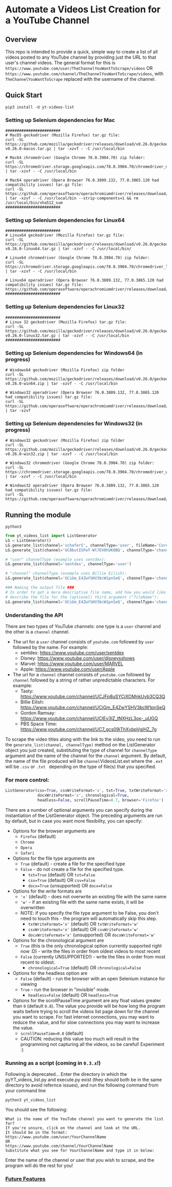 # Automate a Videos List Creation for a YouTube Channel

## Overview
This repo is intended to provide a quick, simple way to create a list of all videos posted to any YouTube channel by providing just the URL to that user's channel videos. The general format for this is `https://www.youtube.com/user/TheChannelYouWantToScrape/videos` OR
`https://www.youtube.com/channel/TheChannelYouWantToScrape/videos`,
with `TheChannelYouWantToScrape` replaced with the username of the channel.

## Quick Start
```
pip3 install -U yt-videos-list
```

### Setting up Selenium dependencies for Mac
```
########################
# MacOS geckodriver (Mozilla Firefox) tar.gz file:
curl -SL https://github.com/mozilla/geckodriver/releases/download/v0.26.0/geckodriver-v0.26.0-macos.tar.gz | tar -xzvf - -C /usr/local/bin

# Mac64 chromedriver (Google Chrome 78.0.3904.70) zip folder:
curl -SL https://chromedriver.storage.googleapis.com/78.0.3904.70/chromedriver_mac64.zip | tar -xzvf - -C /usr/local/bin

# Mac64 operadriver (Opera Browser 76.0.3809.132, 77.0.3865.120 had compatibility issues) tar.gz file:
curl -SL https://github.com/operasoftware/operachromiumdriver/releases/download/v.77.0.3865.120/operadriver_mac64.zip | tar -xzvf - -C /usr/local/bin --strip-components=1 && rm /usr/local/bin/sha512_sum
########################
```

### Setting up Selenium dependencies for Linux64
```
########################
# Linux64 geckodriver (Mozilla Firefox) tar.gz file:
curl -SL https://github.com/mozilla/geckodriver/releases/download/v0.26.0/geckodriver-v0.26.0-linux64.tar.gz | tar -xzvf - -C /usr/local/bin/

# Linux64 chromedriver (Google Chrome 78.0.3904.70) zip folder:
curl -SL https://chromedriver.storage.googleapis.com/78.0.3904.70/chromedriver_linux64.zip | tar -xzvf - -C /usr/local/bin

# Linux64 operadriver (Opera Browser 76.0.3809.132, 77.0.3865.120 had compatibility issues) tar.gz file:
https://github.com/operasoftware/operachromiumdriver/releases/download/v.76.0.3809.132/operadriver_linux64.zip
########################
```

### Setting up Selenium dependencies for Linux32
```
########################
# Linux 32 geckodriver (Mozilla Firefox) tar.gz file:
curl -SL https://github.com/mozilla/geckodriver/releases/download/v0.26.0/geckodriver-v0.26.0-linux32.tar.gz | tar -xzvf - -C /usr/local/bin
########################
```

### Setting up Selenium dependencies for Windows64 (in progress)
```
# Windows64 geckodriver (Mozilla Firefox) zip folder
curl -SL https://github.com/mozilla/geckodriver/releases/download/v0.26.0/geckodriver-v0.26.0-win64.zip | tar -xzvf - -C /usr/local/bin

# Windows32 operadriver (Opera Browser 76.0.3809.132, 77.0.3865.120 had compatibility issues) tar.gz file:
curl -SL https://github.com/operasoftware/operachromiumdriver/releases/download/v.76.0.3809.132/operadriver_win64.zip | tar -xzvf
```

### Setting up Selenium dependencies for Windows32 (in progress)
```
# Windows32 geckodriver (Mozilla Firefox) zip folder
curl -SL https://github.com/mozilla/geckodriver/releases/download/v0.26.0/geckodriver-v0.26.0-win32.zip | tar -xzvf - -C /usr/local/bin

# Windows32 chromedriver (Google Chrome 78.0.3904.70) zip folder:
curl -SL https://chromedriver.storage.googleapis.com/78.0.3904.70/chromedriver_win32.zip | tar -xzvf - -C /usr/local/bin

# Windows32 operadriver (Opera Browser 76.0.3809.132, 77.0.3865.120 had compatibility issues) tar.gz file:
curl -SL https://github.com/operasoftware/operachromiumdriver/releases/download/v.76.0.3809.132/operadriver_win32.zip
```

## Running the module
```
python3
```
```python
from yt_videos_list import ListGenerator
LG = ListGenerator()
LG.generate_list(channel='schafer5', channelType='user', fileName='CoreySchafer_ProgrammingTutorials')
LG.generate_list(channel='UC8butISFwT-Wl7EV0hUK0BQ', channelType='channel', fileName='freeCodeCamp.org')

# "user" channelType (example uses sentdex):
LG.generate_list(channel='sentdex', channelType='user')

# "channel" channelType (example uses Billie Eilish):
LG.generate_list(channel='UCiGm_E4ZwYSHV3bcW1pnSeQ', channelType='channel')

### Naming the output file ###
# In order to get a more descriptive file name, add how you would like to
# describe the file for the (optional) third argument ("fileName"):
LG.generate_list(channel='UCiGm_E4ZwYSHV3bcW1pnSeQ', channelType='channel', fileName='BillieEilish')
```

### Understanding the API
There are two types of YouTube channels: one type is a `user` channel and the other is a `channel` channel.
* The url for a `user` channel consists of `youtube.com` followed by `user` followed by the name. For example:
  * sentdex: https://www.youtube.com/user/sentdex
  * Disney: https://www.youtube.com/user/disneysshows
  * Marvel: https://www.youtube.com/user/MARVEL
  * Apple: https://www.youtube.com/user/Apple
* The url for a `channel` channel consists of `youtube.com` followed by `channel` followed by a string of rather unpredictable characters. For example:
  * Tasty: https://www.youtube.com/channel/UCJFp8uSYCjXOMnkUyb3CQ3Q
  * Billie Eilish: https://www.youtube.com/channel/UCiGm_E4ZwYSHV3bcW1pnSeQ
  * Gordon Ramsay: https://www.youtube.com/channel/UCIEv3lZ_tNXHzL3ox-_uUGQ
  * PBS Space Time: https://www.youtube.com/channel/UC7_gcs09iThXybpVgjHZ_7g

To scrape the video titles along with the link to the video, you need to run the `generate_list(channel, channelType)` method on the ListGenerator object you just created, substituting the type of channel for `channelType` argument and the name of the channel for the `channel` argument. By default, the name of the file produced will be `channel`VideosList.ext where the `.ext` will be `.csv` or `.txt ` depending on the type of file(s) that you specified.

### For more control:
```python
ListGenerator(csv=True, csvWriteFormat='x', txt=True, txtWriteFormat='x', docx=False,
              docxWriteFormat='x', chronological=True,
              headless=False, scrollPauseTime=0.7, browser='Firefox')
```
There are a number of optional arguments you can specify during the instantiation of the ListGenerator object. The preceding arguments are run by default, but in case you want more flexibility, you can specify:

* Options for the browser arguments are
  - `Firefox` (default)
  - `Chrome`
  - `Opera`
  - `Safari`
* Options for the file type arguments are
  - `True` (default) - create a file for the specified type
  - `False` - do not create a file for the specified type.
    * `txt=True`  (default) OR `txt=False`
    * `csv=True`  (default) OR `csv=False`
    * `docx=True` (unsupported) OR `docx=False`
* Options for the write formats are
  - `'x'` (default) - does not overwrite an existing file with the same name
  - `'w'` - if an existing file with the same name exists, it will be overwritten
  * NOTE: if you specify the file type argument to be False, you don't need to touch this - the program will automatically skip this step.
    * `txtWriteFormat='x'`  (default) OR `txtWriteFormat='w'`
    * `csvWriteFormat='x'`  (default) OR `csvWriteFormat='w'`
    * `docxWriteFormat='x'` (unsupported) OR `docxWriteFormat='w'`
* Options for the chronological argument are
  - `True` (this is the only chronological option currently supported right now :D) - write the files in order from oldest videos to most recent
  - `False` (currently UNSUPPORTED!) - write the files in order from most recent to oldest.
    * `chronological=True` (default) OR `chronological=False`
* Options for the headless option are
  - `False` (default) - run the browser with an open Selenium instance for viewing
  - `True` - run the browser in "invisible" mode.
    * `headless=False` (default) OR `headless=True`
* Options for the scrollPauseTime argument are any float values greater than `0` (default `0.8`). The value you provide will be how long the program waits before trying to scroll the videos list page down for the channel you want to scrape. For fast internet connections, you may want to reduce the value, and for slow connections you may want to increase the value.
  * `scrollPauseTime=0.8` (default)
  * CAUTION: reducing this value too much will result in the programming not capturing all the videos, so be careful! Experiment :)

### Running as a script (coming in `0.3.x`!)
Following is deprecated...
Enter the directory in which the pyYT_videos_list.py and execute.py exist (they should both be in the same directory to avoid refernce issues), and run the following command from your command line
```
python3 yt_videos_list
```
You should see the following:
```
What is the name of the YouTube channel you want to generate the list for?
If you're unsure, click on the channel and look at the URL.
It should be in the format:
https://www.youtube.com/user/YourChannelName
OR
https://www.youtube.com/channel/YourChannelName
Substitute what you see for YourChannelName and type it in below:
```
Enter the name of the channel or user that you wish to scrape, and the program will do the rest for you!

### [Future Features](/extra/futureFeatures.md)

